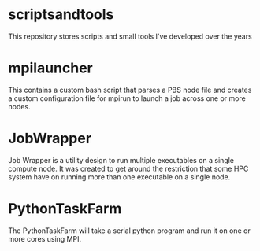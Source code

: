 # scriptsandtools
This repository stores scripts and small tools I've developed over the years

# mpilauncher
This contains a custom bash script that parses a PBS node file and creates a custom configuration file for mpirun to launch a job across one or more nodes.

# JobWrapper
Job Wrapper is a utility design to run multiple executables on a single compute node.
It was created to get around the restriction that some HPC system have on running more than one executable on a single node.

# PythonTaskFarm
The PythonTaskFarm will take a serial python program and run it on one or more cores using MPI.
